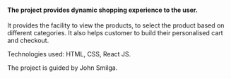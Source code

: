 #### The project provides dynamic shopping experience to the user. 

It provides the facility to view the products, to select the product based on different categories. It also helps customer to build their personalised cart and checkout.

Technologies used: HTML, CSS, React JS.

The project is guided by John Smilga.
